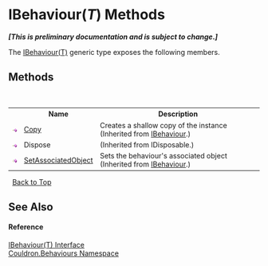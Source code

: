 # IBehaviour(*T*) Methods
 _**\[This is preliminary documentation and is subject to change.\]**_

The <a href="T_Couldron_Behaviours_IBehaviour_1">IBehaviour(T)</a> generic type exposes the following members.


## Methods
&nbsp;<table><tr><th></th><th>Name</th><th>Description</th></tr><tr><td>![Public method](media/pubmethod.gif "Public method")</td><td><a href="M_Couldron_Behaviours_IBehaviour_Copy">Copy</a></td><td>
Creates a shallow copy of the instance
 (Inherited from <a href="T_Couldron_Behaviours_IBehaviour">IBehaviour</a>.)</td></tr><tr><td>![Public method](media/pubmethod.gif "Public method")</td><td>Dispose</td><td> (Inherited from IDisposable.)</td></tr><tr><td>![Public method](media/pubmethod.gif "Public method")</td><td><a href="M_Couldron_Behaviours_IBehaviour_SetAssociatedObject">SetAssociatedObject</a></td><td>
Sets the behaviour's associated object
 (Inherited from <a href="T_Couldron_Behaviours_IBehaviour">IBehaviour</a>.)</td></tr></table>&nbsp;
<a href="#ibehaviour(*t*)-methods">Back to Top</a>

## See Also


#### Reference
<a href="T_Couldron_Behaviours_IBehaviour_1">IBehaviour(T) Interface</a><br /><a href="N_Couldron_Behaviours">Couldron.Behaviours Namespace</a><br />